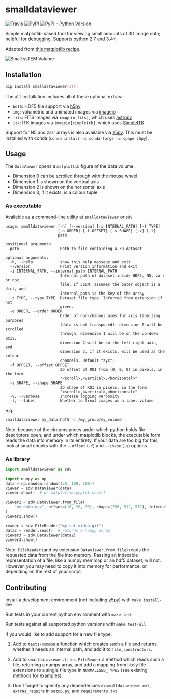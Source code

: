 # smalldataviewer

[![Travis](https://img.shields.io/travis/clbarnes/smalldataviewer.svg)](https://travis-ci.org/clbarnes/smalldataviewer)
[![PyPI](https://img.shields.io/pypi/v/smalldataviewer.svg)](https://pypi.org/project/smalldataviewer/)
[![PyPI - Python Version](https://img.shields.io/pypi/pyversions/smalldataviewer.svg)](https://www.python.org/)

Simple matplotlib-based tool for viewing small amounts of 3D image data;
helpful for debugging. Supports python 2.7 and 3.4+.

Adapted from [this matplotlib recipe](https://matplotlib.org/gallery/animation/image_slices_viewer.html).


![Small ssTEM Volume](https://media.giphy.com/media/fWggPcSFuQH0ZTAHKG/giphy.gif)


## Installation

```bash
pip install smalldataviewer[all]
```

The `all` installation includes all of these optional extras:

- `hdf5`: HDF5 file support via [h5py](http://docs.h5py.org/en/latest/build.html)
- `img`: volumetric and animated images via [imageio](https://imageio.readthedocs.io)
- `fits`: FITS images via `imageio[fits]`, which uses [astropy](http://www.astropy.org/)
- `itk`: ITK images via `imageio[simpleitk]`, which uses [SimpleITK](http://www.simpleitk.org/)

Support for N5 and zarr arrays is also available via [z5py](https://github.com/constantinpape/z5).
This must be installed with conda (`conda install -c conda-forge -c cpape z5py`).

## Usage

The `DataViewer` opens a `matplotlib` figure of the data volume.

-   Dimension 0 can be scrolled through with the mouse wheel
-   Dimension 1 is shown on the vertical axis
-   Dimension 2 is shown on the horizontal axis
-   Dimension 3, if it exists, is a colour tuple

### As executable

Available as a command-line utility at `smalldataviewer` or `sdv`

```help
usage: smalldataviewer [-h] [--version] [-i INTERNAL_PATH] [-t TYPE]
                       [-o ORDER] [-f OFFSET] [-s SHAPE] [-v] [-l]
                       path

positional arguments:
  path                  Path to file containing a 3D dataset

optional arguments:
  -h, --help            show this help message and exit
  --version             Print version information and exit
  -i INTERNAL_PATH, --internal_path INTERNAL_PATH
                        Internal path of dataset inside HDF5, N5, zarr or npz
                        file. If JSON, assumes the outer object is a dict, and
                        internal_path is the key of the array
  -t TYPE, --type TYPE  Dataset file type. Inferred from extension if not
                        given.
  -o ORDER, --order ORDER
                        Order of non-channel axes for axis labelling purposes
                        (data is not transposed): dimension 0 will be scrolled
                        through, dimension 1 will be on the up-down axis,
                        dimension 2 will be on the left-right axis, and
                        dimension 3, if it exists, will be used as the colour
                        channels. Default "zyx".
  -f OFFSET, --offset OFFSET
                        3D offset of ROI from (0, 0, 0) in pixels, in the form
                        "<scroll>,<vertical>,<horizontal>"
  -s SHAPE, --shape SHAPE
                        3D shape of ROI in pixels, in the form
                        "<scroll>,<vertical>,<horizontal>"
  -v, --verbose         Increase logging verbosity
  -l, --label           Whether to treat images as a label volume
```

e.g.

```bash
smalldataviewer my_data.hdf5 -i /my_group/my_volume
```

Note: because of the circumstances under which python holds file
descriptors open, and under which matplotlib blocks, the executable form
reads the data into memory in its entirety. If your data are too big for
this, look at small chunks with the `--offset` (`-f`) and `--shape`
(`-s`) options.

### As library

```python
import smalldataviewer as sdv

import numpy as np
data = np.random.random((30, 100, 100))
viewer = sdv.DataViewer(data)
viewer.show()  # or matplotlib.pyplot.show()

viewer2 = sdv.DataViewer.from_file(
    "my_data.npz", offset=(10, 20, 30), shape=(256, 512, 512), internal_path="volume"
)
viewer2.show()

reader = sdv.FileReader("my_cat_video.gif")
data2 = reader.read()  # returns a numpy array
viewer3 = sdv.DataViewer(data2)
viewer3.show()
```

Note: `FileReader` (and by extension `Dataviewer.from_file`) reads the requested data
from the file into memory.
Passing an indexable representation of a file, like a numpy memmap or an hdf5 dataset,
will not.
However, you may need to copy it into memory for performance, or depending on the rest of your script.

## Contributing

Install a development environment (not including z5py) with
`make install-dev`

Run tests in your current python environment with `make test`

Run tests against all supported python versions with `make test-all`

If you would like to add support for a new file type:

1. Add to `tests/common` a function which creates such a file and returns whether
    it needs an internal path, and add it to `file_constructors`.

2. Add to `smalldataviewer.files.FileReader` a method which reads such a file,
returning a numpy array, and add a mapping from likely file
extensions to a single file type in `NORMALISED_TYPES`
(see existing methods for examples).

3. Don't forget to specify any dependencies in `smalldataviewer.ext`,
`extras_require` in `setup.py`, and `requirements.txt`
